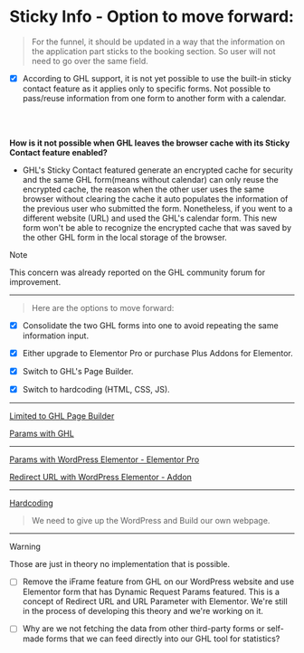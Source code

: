 # Sticky Info - Option to move forward:

> For the funnel, it should be updated in a way that the information on the application part sticks to the booking section. So user will not need to go over the same field.

- [x] According to GHL support, it is not yet possible to use the built-in sticky contact feature as it applies only to specific forms. Not possible to pass/reuse information from one form to another form with a calendar.

<br>
<br>

**How is it not possible when GHL leaves the browser cache with its Sticky Contact feature enabled?**
- GHL's Sticky Contact featured generate an encrypted cache for security and the same GHL form(means without calendar) can only reuse the encrypted cache, the reason when the other user uses the same browser without clearing the cache it auto populates the information of the previous user who submitted the form.
Nonetheless, if you went to a different website (URL) and used the GHL's calendar form. This new form won't be able to recognize the encrypted cache that was saved by the other GHL form in the local storage of the browser.

> [!NOTE]
> This concern was already reported on the GHL community forum for improvement.

<hr>

> Here are the options to move forward: 
- [x] Consolidate the two GHL forms into one to avoid repeating the same information input.

- [x] Either upgrade to Elementor Pro or purchase Plus Addons for Elementor.

- [x] Switch to GHL's Page Builder.

- [x] Switch to hardcoding (HTML, CSS, JS).

<hr>

[Limited to GHL Page Builder](https://ideas.gohighlevel.com/forms/p/ditch-iframe-for-a-proper-form-embed-code)

[Params with GHL](https://help.gohighlevel.com/support/solutions/articles/48001164119-how-to-use-url-parameters-in-forms)

<hr>

[Params with WordPress Elementor - Elementor Pro](https://www.youtube.com/watch?v=CBLIWeSmz30)


[Redirect URL with WordPress Elementor - Addon](https://theplusaddons.com/docs/set-elementor-display-condition-based-on-url-string-or-parameters/)

<hr>

[Hardcoding](https://jmp.sh/6yRQu8Dh)
> We need to give up the WordPress and Build our own webpage.

<hr>

> [!Warning]
> Those are just in theory no implementation that is possible.

- [ ] Remove the iFrame feature from GHL on our WordPress website and use Elementor form that has Dynamic Request Params featured. This is a concept of Redirect URL and URL Parameter with Elementor. We're still in the process of developing this theory and we're working on it.

- [ ] Why are we not fetching the data from other third-party forms or self-made forms that we can feed directly into our GHL tool for statistics?
 